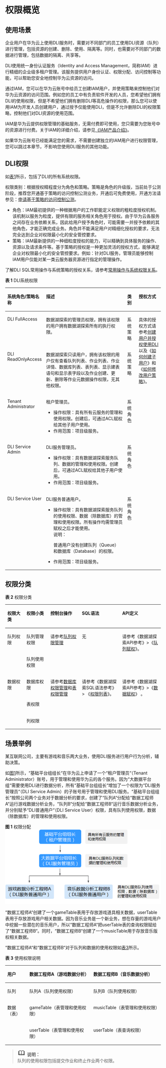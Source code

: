 # 权限概览<a name="dli_01_0440"></a>

## 使用场景<a name="section1696813910587"></a>

企业用户在华为云上使用DLI服务时，需要对不同部门的员工使用DLI资源（队列）进行管理，包括资源的创建、删除、使用、隔离等。同时，也需要对不同部门的数据进行管理，包括数据的隔离、共享等。

DLI使用统一身份认证服务（Identity and Access Management，简称IAM）进行精细的企业级多租户管理。该服务提供用户身份认证、权限分配、访问控制等功能，可以帮助您安全地控制华为云资源的访问。

通过IAM，您可以在华为云账号中给员工创建IAM用户，并使用策略来控制他们对华为云资源的访问范围。例如您的员工中有负责软件开发的人员，您希望他们拥有DLI的使用权限，但是不希望他们拥有删除DLI等高危操作的权限，那么您可以使用IAM为开发人员创建用户，通过授予仅能使用DLI，但是不允许删除DLI的权限策略，控制他们对DLI资源的使用范围。

IAM是华为云提供权限管理的基础服务，无需付费即可使用，您只需要为您账号中的资源进行付费。关于IAM的详细介绍，请参见[《IAM产品介绍》](https://support.huaweicloud.com/productdesc-iam/iam_01_0026.html)。

如果华为云账号已经能满足您的需求，不需要创建独立的IAM用户进行权限管理，您可以跳过本章节，不影响您使用DLI服务的其他功能。

## DLI权限<a name="section6224422143120"></a>

如[表1](#table79341548182420)所示，包括了DLI的所有系统权限。

权限类别：根据授权精程度分为角色和策略。策略是角色的升级版，当前处于公测阶段，推荐您开通基于策略的访问控制公测业务，开通后可免费使用，开通方法请参见：[申请基于策略的访问控制公测](https://support.huaweicloud.com/usermanual-iam/iam_01_019.html)。

-   角色：IAM最初提供的一种根据用户的工作职能定义权限的粗粒度授权机制。该机制以服务为粒度，提供有限的服务相关角色用于授权。由于华为云各服务之间存在业务依赖关系，因此给用户授予角色时，可能需要一并授予依赖的其他角色，才能正确完成业务。角色并不能满足用户对精细化授权的要求，无法完全达到企业对权限最小化的安全管控要求。
-   策略：IAM最新提供的一种细粒度授权的能力，可以精确到具体服务的操作、资源以及请求条件等。基于策略的授权是一种更加灵活的授权方式，能够满足企业对权限最小化的安全管控要求。例如：针对DLI服务，管理员能够控制IAM用户仅能对某一类云服务器资源进行指定的管理操作。

了解DLI SQL常用操作与系统策略的授权关系，请参考[常用操作与系统权限关系](常用操作与系统权限关系.md)。

**表 1**  DLI系统权限

<a name="table79341548182420"></a>
<table><thead align="left"><tr id="row1916124942412"><th class="cellrowborder" valign="top" width="17.16%" id="mcps1.2.5.1.1"><p id="p1616154914249"><a name="p1616154914249"></a><a name="p1616154914249"></a>系统角色/策略名称</p>
</th>
<th class="cellrowborder" valign="top" width="58.10999999999999%" id="mcps1.2.5.1.2"><p id="p616194952410"><a name="p616194952410"></a><a name="p616194952410"></a>描述</p>
</th>
<th class="cellrowborder" valign="top" width="7.8100000000000005%" id="mcps1.2.5.1.3"><p id="p116204916243"><a name="p116204916243"></a><a name="p116204916243"></a>类别</p>
</th>
<th class="cellrowborder" valign="top" width="16.919999999999998%" id="mcps1.2.5.1.4"><p id="p96931559184618"><a name="p96931559184618"></a><a name="p96931559184618"></a>授权方式</p>
</th>
</tr>
</thead>
<tbody><tr id="row1971393803317"><td class="cellrowborder" valign="top" width="17.16%" headers="mcps1.2.5.1.1 "><p id="p05661101252"><a name="p05661101252"></a><a name="p05661101252"></a>DLI FullAccess</p>
</td>
<td class="cellrowborder" valign="top" width="58.10999999999999%" headers="mcps1.2.5.1.2 "><p id="p8566410102511"><a name="p8566410102511"></a><a name="p8566410102511"></a>数据湖探索的管理员权限，拥有该权限的用户拥有数据湖探索所有的执行权限。</p>
</td>
<td class="cellrowborder" valign="top" width="7.8100000000000005%" headers="mcps1.2.5.1.3 "><p id="p165664105256"><a name="p165664105256"></a><a name="p165664105256"></a>系统策略</p>
</td>
<td class="cellrowborder" rowspan="5" valign="top" width="16.919999999999998%" headers="mcps1.2.5.1.4 "><p id="p1346817540293"><a name="p1346817540293"></a><a name="p1346817540293"></a>具体的授权方式请参考<a href="创建用户并授权使用DLI.md">创建用户并授权使用DLI</a>以及《<a href="https://support.huaweicloud.com/dli_faq/dli_03_0018.html" target="_blank" rel="noopener noreferrer">如何创建子用户</a>》和《<a href="https://support.huaweicloud.com/dli_faq/dli_03_0019.html" target="_blank" rel="noopener noreferrer">如何修改用户策略</a>》。</p>
</td>
</tr>
<tr id="row13641123463318"><td class="cellrowborder" valign="top" headers="mcps1.2.5.1.1 "><p id="p145301015112510"><a name="p145301015112510"></a><a name="p145301015112510"></a>DLI ReadOnlyAccess</p>
</td>
<td class="cellrowborder" valign="top" headers="mcps1.2.5.1.2 "><p id="p2530915172514"><a name="p2530915172514"></a><a name="p2530915172514"></a>数据湖探索只读用户，拥有该权限的用户仅有查看队列列表、作业列表、作业详情、数据库列表、表列表、显示建表语句和显示表字段以及作业创建、更新、删除等作业元数据操作权限，无其他权限。</p>
</td>
<td class="cellrowborder" valign="top" headers="mcps1.2.5.1.3 "><p id="p18530915162514"><a name="p18530915162514"></a><a name="p18530915162514"></a>系统策略</p>
</td>
</tr>
<tr id="row12852521175716"><td class="cellrowborder" valign="top" headers="mcps1.2.5.1.1 "><p id="p1285232111571"><a name="p1285232111571"></a><a name="p1285232111571"></a>Tenant Administrator</p>
</td>
<td class="cellrowborder" valign="top" headers="mcps1.2.5.1.2 "><p id="p18853152175711"><a name="p18853152175711"></a><a name="p18853152175711"></a>租户管理员。</p>
<a name="ul1231319105816"></a><a name="ul1231319105816"></a><ul id="ul1231319105816"><li>操作权限：具有所有云服务的管理和使用权限。创建后，可通过ACL赋权给其他子用户使用。</li><li>作用范围：项目级服务。</li></ul>
</td>
<td class="cellrowborder" valign="top" headers="mcps1.2.5.1.3 "><p id="p12853142111579"><a name="p12853142111579"></a><a name="p12853142111579"></a>系统角色</p>
</td>
</tr>
<tr id="row1917749132415"><td class="cellrowborder" valign="top" headers="mcps1.2.5.1.1 "><p id="p79511462325"><a name="p79511462325"></a><a name="p79511462325"></a>DLI Service Admin</p>
</td>
<td class="cellrowborder" valign="top" headers="mcps1.2.5.1.2 "><p id="p49787271109"><a name="p49787271109"></a><a name="p49787271109"></a>DLI服务管理员。</p>
<a name="ul973112019319"></a><a name="ul973112019319"></a><ul id="ul973112019319"><li>操作权限：具有数据湖探索服务队列、数据的管理和使用权限。创建后，可通过ACL赋权给其他子用户使用。</li><li>作用范围：项目级服务。</li></ul>
</td>
<td class="cellrowborder" valign="top" headers="mcps1.2.5.1.3 "><p id="p5263816561"><a name="p5263816561"></a><a name="p5263816561"></a>系统角色</p>
</td>
</tr>
<tr id="row63952155556"><td class="cellrowborder" valign="top" headers="mcps1.2.5.1.1 "><p id="p1839411599152"><a name="p1839411599152"></a><a name="p1839411599152"></a>DLI Service User</p>
</td>
<td class="cellrowborder" valign="top" headers="mcps1.2.5.1.2 "><p id="p8451153816018"><a name="p8451153816018"></a><a name="p8451153816018"></a>DLI服务普通用户。</p>
<a name="ul127290323"></a><a name="ul127290323"></a><ul id="ul127290323"><li>操作权限：具有数据湖探索服务队列的使用权限、数据（除数据库）的管理和使用权限。所有操作均需管理员赋权之后才能使用。<div class="note" id="note10445922813"><a name="note10445922813"></a><a name="note10445922813"></a><span class="notetitle"> 说明： </span><div class="notebody"><p id="p184468221814"><a name="p184468221814"></a><a name="p184468221814"></a>普通用户没有创建队列（Queue）和数据库（Database）的权限。</p>
</div></div>
</li><li>作用范围：项目级服务。</li></ul>
</td>
<td class="cellrowborder" valign="top" headers="mcps1.2.5.1.3 "><p id="p839771525512"><a name="p839771525512"></a><a name="p839771525512"></a>系统角色</p>
</td>
</tr>
</tbody>
</table>

## 权限分类<a name="section197464559719"></a>

**表 2**  权限分类

<a name="table184167440814"></a>
<table><thead align="left"><tr id="row1553284413817"><th class="cellrowborder" valign="top" width="12.29%" id="mcps1.2.6.1.1"><p id="p105321443810"><a name="p105321443810"></a><a name="p105321443810"></a><strong id="b195328441184"><a name="b195328441184"></a><a name="b195328441184"></a>权限大类</strong></p>
</th>
<th class="cellrowborder" valign="top" width="15.409999999999998%" id="mcps1.2.6.1.2"><p id="p153213441282"><a name="p153213441282"></a><a name="p153213441282"></a><strong id="b11532944180"><a name="b11532944180"></a><a name="b11532944180"></a>权限小类</strong></p>
</th>
<th class="cellrowborder" valign="top" width="20.21%" id="mcps1.2.6.1.3"><p id="p1353217449816"><a name="p1353217449816"></a><a name="p1353217449816"></a><strong id="b35321944189"><a name="b35321944189"></a><a name="b35321944189"></a>控制台操作</strong></p>
</th>
<th class="cellrowborder" valign="top" width="25.900000000000002%" id="mcps1.2.6.1.4"><p id="p1853213447813"><a name="p1853213447813"></a><a name="p1853213447813"></a><strong id="b135323443818"><a name="b135323443818"></a><a name="b135323443818"></a>SQL语法</strong></p>
</th>
<th class="cellrowborder" valign="top" width="26.19%" id="mcps1.2.6.1.5"><p id="p95321844381"><a name="p95321844381"></a><a name="p95321844381"></a><strong id="b11532044783"><a name="b11532044783"></a><a name="b11532044783"></a>API定义</strong></p>
</th>
</tr>
</thead>
<tbody><tr id="row35322441583"><td class="cellrowborder" rowspan="2" valign="top" width="12.29%" headers="mcps1.2.6.1.1 "><p id="p75339440818"><a name="p75339440818"></a><a name="p75339440818"></a>队列权限</p>
</td>
<td class="cellrowborder" valign="top" width="15.409999999999998%" headers="mcps1.2.6.1.2 "><p id="p2533134412818"><a name="p2533134412818"></a><a name="p2533134412818"></a>队列管理权限</p>
</td>
<td class="cellrowborder" rowspan="2" valign="top" width="20.21%" headers="mcps1.2.6.1.3 "><p id="p75334448812"><a name="p75334448812"></a><a name="p75334448812"></a>请参考<a href="队列权限管理.md">队列权限管理</a></p>
</td>
<td class="cellrowborder" rowspan="2" valign="top" width="25.900000000000002%" headers="mcps1.2.6.1.4 "><p id="p55337441385"><a name="p55337441385"></a><a name="p55337441385"></a>无</p>
</td>
<td class="cellrowborder" rowspan="2" valign="top" width="26.19%" headers="mcps1.2.6.1.5 "><p id="p1253313441789"><a name="p1253313441789"></a><a name="p1253313441789"></a>请参考《数据湖探索API参考》&gt;《<a href="https://support.huaweicloud.com/api-dli/dli_02_0037.html" target="_blank" rel="noopener noreferrer">队列赋权</a>》。</p>
</td>
</tr>
<tr id="row125331441582"><td class="cellrowborder" valign="top" headers="mcps1.2.6.1.1 "><p id="p353315442820"><a name="p353315442820"></a><a name="p353315442820"></a>队列使用权限</p>
</td>
</tr>
<tr id="row1353313441288"><td class="cellrowborder" rowspan="3" valign="top" width="12.29%" headers="mcps1.2.6.1.1 "><p id="p653320441081"><a name="p653320441081"></a><a name="p653320441081"></a>数据权限</p>
</td>
<td class="cellrowborder" valign="top" width="15.409999999999998%" headers="mcps1.2.6.1.2 "><p id="p35344449817"><a name="p35344449817"></a><a name="p35344449817"></a>数据库权限</p>
</td>
<td class="cellrowborder" rowspan="3" valign="top" width="20.21%" headers="mcps1.2.6.1.3 "><p id="p145341344285"><a name="p145341344285"></a><a name="p145341344285"></a>请参考<a href="数据库权限管理.md">数据库权限管理</a>和<a href="表权限管理.md">表权限管理</a></p>
</td>
<td class="cellrowborder" rowspan="3" valign="top" width="25.900000000000002%" headers="mcps1.2.6.1.4 "><p id="p85341944382"><a name="p85341944382"></a><a name="p85341944382"></a>请参考《数据湖探索SQL语法参考》&gt; 《<a href="https://support.huaweicloud.com/sqlreference-dli/dli_08_0140.html" target="_blank" rel="noopener noreferrer">权限列表</a>》。</p>
</td>
<td class="cellrowborder" rowspan="3" valign="top" width="26.19%" headers="mcps1.2.6.1.5 "><p id="p77761320216"><a name="p77761320216"></a><a name="p77761320216"></a>请参考《数据湖探索API参考》&gt;《<a href="https://support.huaweicloud.com/api-dli/dli_02_0039.html" target="_blank" rel="noopener noreferrer">数据赋权</a>》 。</p>
</td>
</tr>
<tr id="row75341144189"><td class="cellrowborder" valign="top" headers="mcps1.2.6.1.1 "><p id="p45346441080"><a name="p45346441080"></a><a name="p45346441080"></a>表权限</p>
</td>
</tr>
<tr id="row4534744486"><td class="cellrowborder" valign="top" headers="mcps1.2.6.1.1 "><p id="p5534194413814"><a name="p5534194413814"></a><a name="p5534194413814"></a>列权限</p>
</td>
</tr>
</tbody>
</table>

## 场景举例<a name="section2355719152316"></a>

某互联网公司，主要有游戏和音乐两大业务，使用DLI服务进行用户行为分析，辅助决策。

如[图1](#fig3861162219415)所示，“基础平台组组长“在华为云上申请了一个“租户管理员“（Tenant Administrator）账号，用于管理和使用华为云的各个服务。因为“大数据平台组“需要使用DLI进行数据分析，所有“基础平台组组长“增加了一个权限为“DLI服务管理员“（DLI Service Admin）的子账号用于管理和使用DLI服务。“基础平台组组长“按照公司两个业务对于数据分析的要求，创建了“队列A“分配给“数据工程师A“运行游戏数据分析业务，“队列B“分配给“数据工程师B“运行音乐数据分析业务，并分别赋予“DLI普通用户“（DLI Service User）权限，具有队列使用权限，数据（除数据库）的管理和使用权限。

**图 1**  权限分配<a name="fig3861162219415"></a>  
![](figures/权限分配.png "权限分配")

“数据工程师A“创建了一个gameTable表用于存放游戏道具相关数据，userTable表用于存放游戏用户相关数据。因为音乐业务是一个新业务，想在存量的游戏用户中挖掘一些潜在的音乐用户，所以“数据工程师A“把userTable表的查询权限赋给了“数据工程师B“。同时，“数据工程师B“创建了一个musicTable用于存放音乐版权相关数据。

“数据工程师A“和“数据工程师B“对于队列和数据的使用权限如[表3](#table1190715568239)所示。

**表 3**  使用权限说明

<a name="table1190715568239"></a>
<table><thead align="left"><tr id="row1850257112319"><th class="cellrowborder" valign="top" width="14.201420142014202%" id="mcps1.2.4.1.1"><p id="p5501657172316"><a name="p5501657172316"></a><a name="p5501657172316"></a><strong id="b850135718232"><a name="b850135718232"></a><a name="b850135718232"></a>用户</strong></p>
</th>
<th class="cellrowborder" valign="top" width="41.094109410941094%" id="mcps1.2.4.1.2"><p id="p16506571236"><a name="p16506571236"></a><a name="p16506571236"></a><strong id="b14501157122310"><a name="b14501157122310"></a><a name="b14501157122310"></a>数据工程师A（游戏数据分析）</strong></p>
</th>
<th class="cellrowborder" valign="top" width="44.704470447044706%" id="mcps1.2.4.1.3"><p id="p951105713230"><a name="p951105713230"></a><a name="p951105713230"></a><strong id="b19517573233"><a name="b19517573233"></a><a name="b19517573233"></a>数据工程师B（音乐数据分析）</strong></p>
</th>
</tr>
</thead>
<tbody><tr id="row651557202311"><td class="cellrowborder" valign="top" width="14.201420142014202%" headers="mcps1.2.4.1.1 "><p id="p851957122319"><a name="p851957122319"></a><a name="p851957122319"></a>队列</p>
</td>
<td class="cellrowborder" valign="top" width="41.094109410941094%" headers="mcps1.2.4.1.2 "><p id="p1351195752318"><a name="p1351195752318"></a><a name="p1351195752318"></a>队列A（队列使用权限）</p>
</td>
<td class="cellrowborder" valign="top" width="44.704470447044706%" headers="mcps1.2.4.1.3 "><p id="p251165714230"><a name="p251165714230"></a><a name="p251165714230"></a>队列B（队列使用权限）</p>
</td>
</tr>
<tr id="row195125717236"><td class="cellrowborder" rowspan="2" valign="top" width="14.201420142014202%" headers="mcps1.2.4.1.1 "><p id="p5516572234"><a name="p5516572234"></a><a name="p5516572234"></a>数据（表）</p>
</td>
<td class="cellrowborder" valign="top" width="41.094109410941094%" headers="mcps1.2.4.1.2 "><p id="p45175712237"><a name="p45175712237"></a><a name="p45175712237"></a>gameTable（表管理和使用权限）</p>
</td>
<td class="cellrowborder" valign="top" width="44.704470447044706%" headers="mcps1.2.4.1.3 "><p id="p1451757102319"><a name="p1451757102319"></a><a name="p1451757102319"></a>musicTable（表管理和使用权限）</p>
</td>
</tr>
<tr id="row1816122120417"><td class="cellrowborder" valign="top" headers="mcps1.2.4.1.1 "><p id="p1481715212416"><a name="p1481715212416"></a><a name="p1481715212416"></a>userTable（表管理和使用权限）</p>
</td>
<td class="cellrowborder" valign="top" headers="mcps1.2.4.1.2 "><p id="p1817162154116"><a name="p1817162154116"></a><a name="p1817162154116"></a>userTable（表查询权限）</p>
</td>
</tr>
</tbody>
</table>

>![](public_sys-resources/icon-note.gif) **说明：**   
>队列的使用权限包括提交作业和终止作业两个权限。  

